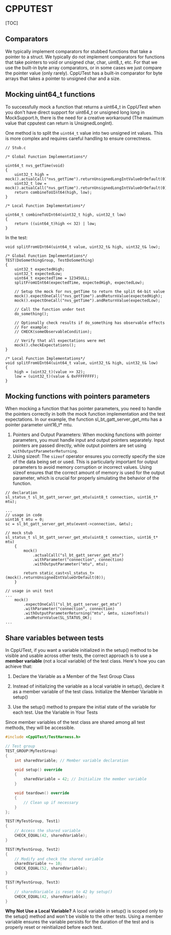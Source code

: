 # CPPUTEST

[TOC]

## Comparators
We typically implement comparators for stubbed functions that take a pointer to a struct. We typically do not implement comparators for functions that take pointers to void or unsigned char, char, uint8_t, etc.
For that we use the built-in byte array comparators, or in some cases we just compare the pointer value (only rarely).
CppUTest has a built-in comparator for byte arrays that takes a pointer to unsigned char and a size.

## Mocking uint64_t functions


To successfully mock a function that returns a uint64_t in CppUTest when you don't have direct support for uint64_t or unsigned long long in MockSupport.h, there  is the need for a creative workaround (The maximum value that cpputest can return is UnsignedLongInt).

One method is to split the `uint64_t` value into two unsigned int values. This is more complex and requires careful handling to ensure correctness.

```
// Stub.c

/* Global Function Implementations*/

uint64_t nvs_getTime(void)
{
    uint32_t high = mock().actualCall("nvs_getTime").returnUnsignedLongIntValueOrDefault(0);
    uint32_t low = mock().actualCall("nvs_getTime").returnUnsignedLongIntValueOrDefault(0);
    return combineToUInt64(high, low);
}

/* Local Function Implementations*/

uint64_t combineToUInt64(uint32_t high, uint32_t low)
{
    return ((uint64_t)high << 32) | low;
}
```

In the test:
```
void splitFromUInt64(uint64_t value, uint32_t& high, uint32_t& low);

/* Global Function Implementations*/
TEST(DoSomethingGroup, TestDoSomething)
{
    uint32_t expectedHigh;
    uint32_t expectedLow;
    uint64_t expectedTime = 12345ULL;
    splitFromUInt64(expectedTime, expectedHigh, expectedLow);

    // Setup the mock for nvs_getTime to return the split 64-bit value
    mock().expectOneCall("nvs_getTime").andReturnValue(expectedHigh);
    mock().expectOneCall("nvs_getTime").andReturnValue(expectedLow);

    // Call the function under test
    do_something();

    // Optionally check results if do_something has observable effects
    // For example:
    // CHECK(someObservableCondition);

    // Verify that all expectations were met
    mock().checkExpectations();
}

/* Local Function Implementations*/
void splitFromUInt64(uint64_t value, uint32_t& high, uint32_t& low)
{
    high = (uint32_t)(value >> 32);
    low = (uint32_t)(value & 0xFFFFFFFF);
}
```

## Mocking functions with pointers parameters
When mocking a function that has pointer parameters, you need to handle the pointers correctly in both the mock function implementation and the test expectations. In our example, the function sl_bt_gatt_server_get_mtu has a pointer parameter uint16_t* mtu.
1. Pointers and Output Parameters: When mocking functions with pointer parameters, you must handle input and output pointers separately. Input pointers are passed directly, while output pointers are set using `withOutputParameterReturning`.
1. Using sizeof: The `sizeof` operator ensures you correctly specify the size of the data being set or used. This is particularly important for output parameters to avoid memory corruption or incorrect values. Using sizeof ensures that the correct amount of memory is used for the output parameter, which is crucial for properly simulating the behavior of the function.

```
// declaration
sl_status_t sl_bt_gatt_server_get_mtu(uint8_t connection, uint16_t* mtu);

...
// usage in code
uint16_t mtu = 0;
sc = sl_bt_gatt_server_get_mtu(event->connection, &mtu);

// mock stub
sl_status_t sl_bt_gatt_server_get_mtu(uint8_t connection, uint16_t* mtu)
    {
        mock()
            .actualCall("sl_bt_gatt_server_get_mtu")
            .withParameter("connection", connection)
            .withOutputParameter("mtu", mtu);
        
        return static_cast<sl_status_t>(mock().returnUnsignedIntValueOrDefault(0));
    }

// usage in unit test
...
    mock()
        .expectOneCall("sl_bt_gatt_server_get_mtu")
        .withParameter("connection", connection)
        .withOutputParameterReturning("mtu", &mtu, sizeof(mtu))
        .andReturnValue(SL_STATUS_OK);
...
```

## Share variables between tests
In CppUTest, if you want a variable initialized in the setup() method to be visible and usable across other tests, the correct approach is to use a **member variable** (not a local variable) of the test class. 
Here's how you can achieve that:
1. Declare the Variable as a Member of the Test Group Class

1. Instead of initializing the variable as a local variable in setup(), declare it as a member variable of the test class.
Initialize the Member Variable in setup()

1. Use the setup() method to prepare the initial state of the variable for each test.
Use the Variable in Your Tests

Since member variables of the test class are shared among all test methods, they will be accessible.
```cpp
#include <CppUTest/TestHarness.h>

// Test group
TEST_GROUP(MyTestGroup)
{
    int sharedVariable; // Member variable declaration

    void setup() override
    {
        sharedVariable = 42; // Initialize the member variable
    }

    void teardown() override
    {
        // Clean up if necessary
    }
};

TEST(MyTestGroup, Test1)
{
    // Access the shared variable
    CHECK_EQUAL(42, sharedVariable);
}

TEST(MyTestGroup, Test2)
{
    // Modify and check the shared variable
    sharedVariable += 10;
    CHECK_EQUAL(52, sharedVariable);
}

TEST(MyTestGroup, Test3)
{
    // sharedVariable is reset to 42 by setup()
    CHECK_EQUAL(42, sharedVariable);
}

```
**Why Not Use a Local Variable?**
A local variable in setup() is scoped only to the setup() method and won't be visible to the other tests. Using a member variable ensures the variable persists for the duration of the test and is properly reset or reinitialized before each test.